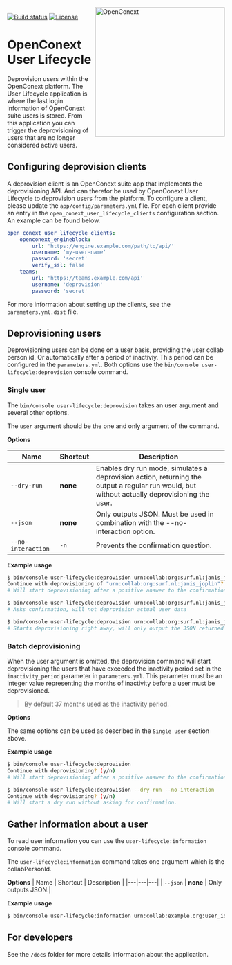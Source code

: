 <a href="https://openconext.org/">
    <img src="https://openconext.org/wp-content/uploads/2016/11/openconext_logo-med.png" alt="OpenConext"
         align="right" width="300" />
</a>

[![Build status](https://img.shields.io/travis/OpenConext/user-lifecycle.svg)](https://travis-ci.org/OpenConext/user-lifecycle)
[![License](https://img.shields.io/github/license/OpenConext/user-lifecycle.svg)](https://github.com/OpenConext/user-lifecycle/blob/master/LICENSE)

# OpenConext User Lifecycle
Deprovision users within the OpenConext platform. The User Lifecycle application is where the last login information of OpenConext suite users is stored. From this application you can trigger the deprovisioning of users that are no longer considered active users.

## Configuring deprovision clients
A deprovision client is an OpenConext suite app that implements the deprovisioning API. And can therefor be used by OpenConext User Lifecycle to deprovision users from the platform. To configure a client, please update the `app/config/parameters.yml` file. For each client provide an entry in the `open_conext_user_lifecycle_clients` configuration section. An example can be found below.

```yaml
open_conext_user_lifecycle_clients:
    openconext_engineblock:
        url: 'https://engine.example.com/path/to/api/'
        username: 'my-user-name'
        password: 'secret'
        verify_ssl: false
    teams:
        url: 'https://teams.example.com/api'
        username: 'deprovision'
        password: 'secret'
``` 

For more information about setting up the clients, see the `parameters.yml.dist` file.

## Deprovisioning users
Deprovisioning users can be done on a user basis, providing the user collab person id. Or automatically
after a period of inactiviy. This period can be configured in the `parameters.yml`. Both options use
the `bin/console user-lifecycle:deprovision` console command.

### Single user
The `bin/console user-lifecycle:deprovision` takes an user argument and several other options.

The `user` argument should be the one and only argument of the command. 

**Options**

| Name   | Shortcut | Description |
|---|---|---|
| `--dry-run` | __none__ | Enables dry run mode, simulates a deprovision action, returning the output a regular run would, but without actually deprovisioning the user. |
| `--json` | __none__ | Only outputs JSON. Must be used in combination with the --no-interaction option.|
| `--no-interaction` | `-n` | Prevents the confirmation question. |

**Example usage**

```bash
$ bin/console user-lifecycle:deprovision urn:collab:org:surf.nl:janis_joplin
Continue with deprovisioning of "urn:collab:org:surf.nl:janis_joplin"? (y/n)
# Will start deprovisioning after a positive answer to the confirmation.
```

```bash
$ bin/console user-lifecycle:deprovision urn:collab:org:surf.nl:janis_joplin --dry-run
# Asks confirmation, will not deprovision actual user data
```

```bash
$ bin/console user-lifecycle:deprovision urn:collab:org:surf.nl:janis_joplin --no-interaction --json
# Starts deprovisioning right away, will only output the JSON returned from the services.
```

### Batch deprovisioning
When the user argument is omitted, the deprovision command will start deprovisioning the users that have exceeded the
inactivity period set in the `inactivity_period` parameter in `parameters.yml`. This parameter must be an integer value
representing the months of inactivity before a user must be deprovisioned.

> By default 37 months used as the inactivity period.

**Options**

The same options can be used as described in the `Single user` section above.

**Example usage**

```bash
$ bin/console user-lifecycle:deprovision
Continue with deprovisioning? (y/n)
# Will start deprovisioning after a positive answer to the confirmation.
```

```bash
$ bin/console user-lifecycle:deprovision --dry-run --no-interaction
Continue with deprovisioning? (y/n)
# Will start a dry run without asking for confirmation.
```

## Gather information about a user
To read user information you can use the `user-lifecycle:information` console command.

The `user-lifecycle:information` command takes one argument which is the collabPersonId.


**Options**
| Name   | Shortcut | Description |
|---|---|---|
| `--json` | __none__ | Only outputs JSON.|


**Example usage**
```bash
$ bin/console user-lifecycle:information urn:collab:example.org:user_id
```

## For developers
See the `/docs` folder for more details information about the application.